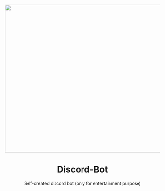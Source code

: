 <p align="center">
  <img 
    width="547"
    height="479"
    src="https://user-images.githubusercontent.com/83408362/165236269-5c2f9505-85d9-4c00-a915-7651b9136450.png"
  >
  <h1 align="center">Discord-Bot </h1>
  <p align="center">Self-created discord bot (only for entertainment purpose)</p>
</p>


